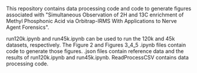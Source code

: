 This repository contains data processing code and code to generate figures associated with "Simultaneous Observation of 2H and 13C enrichment of Methyl Phosphonic Acid via Orbitrap-IRMS With Applications to Nerve Agent Forensics". 

run120k.ipynb and run45k.ipynb can be used to run the 120k and 45k datasets, respectively. The Figure 2 and Figures 3_4_5 .ipynb files contain code to generate those figures. .json files contain reference data and the results of run120k.ipynb and run45k.ipynb. ReadProcessCSV contains data processing code. 
